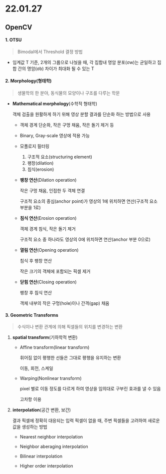 # 22.01.27

## OpenCV

#### 1. OTSU

> Bimodal에서 Threshold 결정 방법

- 임계값 T 기준, 2개의 그룹으로 나눴을 때, 각 집합내 명암 분포(σw)는 균일하고 집합 간의 명암(σb) 차이가 최대화 될 수 있는 T



#### 2. Morphology(형태학)

> 생물학의 한 분야, 동식물의 모양이나 구조를 다루는 학문

- **Mathematical morphology**(수학적 형태학)

  객체 검출을 원활하게 하기 위해 영상 분할 결과를 단순화 하는 방법으로 사용

  - 객체 경계 단순화, 작은 구멍 채움, 작은 돌기 제거 등

  - Binary, Gray-scale 영상에 적용 가능

  - 모폴로지 필터링

    1. 구조적 요소(structuring element)
    2. 팽창(dilation)
    3. 침식(erosion)

  - **팽창 연산**(Dilation operation)

    작은 구멍 채움, 인접한 두 객체 연결

    구조적 요소의 중심(anchor point)가 영상의 1에 위치하면 연산(구조적 요소 부분을 1로)

  - **침식 연산**(Erosion operation)

    객체 경계 침식, 작은 돌기 제거

    구조적 요소 중 하나라도 영상의 0에 위치하면 연산(anchor 부분 0으로)

  - **열림 연산**(Opening operation)

    침식 후 팽창 연산

    작은 크기의 객체에 포함되는 픽셀 제거

  - **닫힘 연산**(Closing operation)

    팽창 후 침식 연산

    객체 내부의 작은 구멍(hole)이나 간격(gap) 채움

#### 3. Geometric Transforms

> 수식이나 변환 관계에 의해 픽셀들의 위치를 변경하는 변환

1. **spatial transform**(기하학적 변환)

   - Affine transform(linear transform)

     휘어짐 없이 평행한 선들은 그대로 평행을 유지하는 변환

     이동, 회전, 스케일

   - Warping(Nonlinear transform)

     pixel 별로 이동 정도를 다르게 하여 영상을 임의대로 구부린 효과를 낼 수 있음

     고차항 이용

2. **interpolation**(공간 변환, 보간)

   결과 픽셀에 정확히 대응되는 입력 픽셀이 없을 때, 주변 픽셀들을 고려하여 새로운 값을 생성하는 방법

   - Nearest neighbor interpolation

   - Neighbor aberaging interpolation

   - Bilinear interpolation

   - Higher order interpolation

     